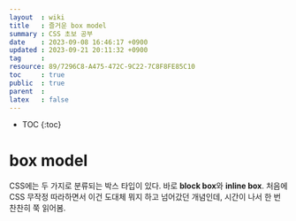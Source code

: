 ```yaml
---
layout  : wiki
title   : 즐거운 box model 
summary : CSS 초보 공부
date    : 2023-09-08 16:46:17 +0900
updated : 2023-09-21 20:11:32 +0900
tag     : 
resource: 89/7296C8-A475-472C-9C22-7C8F8FE85C10
toc     : true
public  : true
parent  : 
latex   : false
---
```

* TOC
{:toc}

# box model
CSS에는 두 가지로 분류되는 박스 타입이 있다. 바로 **block box**와 **inline box**.
처음에 CSS 무작정 따라하면서 이건 도대체 뭐지 하고 넘어갔던 개념인데, 시간이 나서 한 번 찬찬히 쭉 읽어봄.

